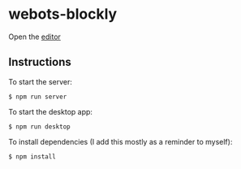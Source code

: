 # webots-blockly

Open the [editor](https://richom.github.io/webots-blockly/editor/)

## Instructions

To start the server:

    $ npm run server

To start the desktop app:

    $ npm run desktop

To install dependencies (I add this mostly as a reminder to myself):

    $ npm install
